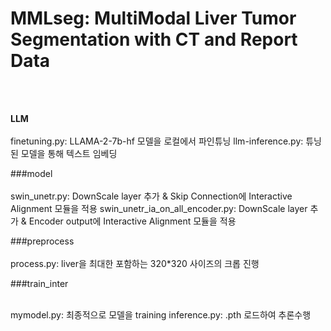 # MMLseg: MultiModal Liver Tumor Segmentation with CT and Report Data

<br><br>

****LLM****
<br><br>
finetuning.py: LLAMA-2-7b-hf 모델을 로컬에서 파인튜닝
llm-inference.py: 튜닝된 모델을 통해 텍스트 임베딩

###model
<br><br>
swin_unetr.py: DownScale layer 추가 & Skip Connection에 Interactive Alignment 모듈을 적용
swin_unetr_ia_on_all_encoder.py: DownScale layer 추가 & Encoder output에 Interactive Alignment 모듈을 적용

###preprocess
<br><br>
process.py: liver을 최대한 포함하는 320*320 사이즈의 크롭 진행


###train_inter
<br><br>

mymodel.py: 최종적으로 모델을 training
inference.py: .pth 로드하여 추론수행

